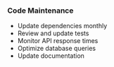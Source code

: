 ### Code Maintenance

- Update dependencies monthly
- Review and update tests
- Monitor API response times
- Optimize database queries
- Update documentation
